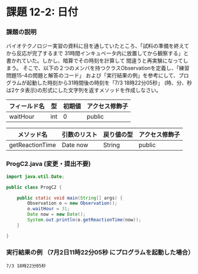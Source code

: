 # 課題 12-2: 日付

### 課題の説明

バイオテクノロジー実習の資料に目を通していたところ、「試料の準備を終えてから反応が完了するまで
31時間インキュベータ内に放置してから観察する」と書かれていた。しかし、暗算でその時刻を計算して
間違うと再実験になってしまう。
そこで、以下の２つのメンバを持つクラスObservationを定義し、「練習問題15-4の問題と解答のコード」
および「実行結果の例」を参考にして、プログラムが起動した時刻から31時間後の時刻を「7/3 18時22分05秒」
(時、分、秒は2ケタ表示)の形式にした文字列を返すメソッドを作成しなさい。


| フィールド名   | 型   | 初期値 | アクセス修飾子 |
|----------|-----|-----|-----------------|
| waitHour | int | 0   | public  | 

| メソッド名           | 引数のリスト   | 戻り値の型  | アクセス修飾子 |
|-----------------|----------|--------|--------|
| getReactionTime | Date now | String | public | 

### ProgC2.java (変更・提出不要)
```java
import java.util.Date;

public class ProgC2 {

    public static void main(String[] args) {
        Observation o = new Observation();
        o.waitHour = 31;
        Date now = new Date();
        System.out.println(o.getReactionTime(now));
    }

}
```

### 実行結果の例 （7月2日11時22分05秒 にプログラムを起動した場合）
```
7/3 18時22分05秒
```
